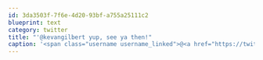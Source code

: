 ```yaml
---
id: 3da3503f-7f6e-4d20-93bf-a755a25111c2
blueprint: text
category: twitter
title: "'@kevangilbert yup, see ya then!"
caption: '<span class="username username_linked">@<a href="https://twitter.com/kevangilbert" title="Kevan Gilbert">kevangilbert</a></span> yup, see ya then!'
---
```

